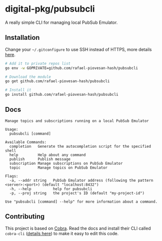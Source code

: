 # digital-pkg/pubsubcli
A really simple CLI for managing local PubSub Emulator.

## Installation

Change your `~/.gitconfigure` to use SSH instead of HTTPS, more details [here](https://go.dev/doc/faq#git_https).

```sh
# Add it to private repos list
go env -w GOPRIVATE=github.com/rafael-piovesan-hash/pubsubcli

# Download the module
go get github.com/rafael-piovesan-hash/pubsubcli

# Install it
go install github.com/rafael-piovesan-hash/pubsubcli
```

## Docs

```
Manage topics and subscriptions running on a local PubSub Emulator

Usage:
  pubsubcli [command]

Available Commands:
  completion   Generate the autocompletion script for the specified shell
  help         Help about any command
  publish      Publish message
  subscription Manage subscriptions on PubSub Emulator
  topic        Manage topics on PubSub Emulator

Flags:
  -a, --addr string   PubSub Emulator address (following the pattern <server>:<port>) (default "localhost:8432")
  -h, --help          help for pubsubcli
  -p, --proj string   the project's ID (default "my-project-id")

Use "pubsubcli [command] --help" for more information about a command.
```

## Contributing
This project is based on [Cobra](https://github.com/spf13/cobra). Read the docs and install their CLI called `cobra-cli` ([details here](https://github.com/spf13/cobra#usage)) to make it easy to edit this code.